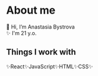 # About me
👋 Hi, I’m Anastasia Bystrova<br/>
✨ I'm 21 y.o.
## Things I work with
✨React✨JavaScript✨HTML✨CSS✨

<!---
AgiTochka/AgiTochka is a ✨ special ✨ repository because its `README.md` (this file) appears on your GitHub profile.
You can click the Preview link to take a look at your changes.
--->
